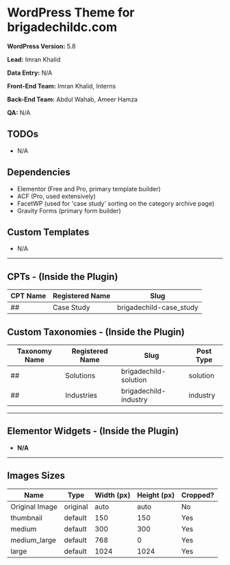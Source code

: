 # WordPress Theme for brigadechildc.com

**WordPress Version:** 5.8

**Lead:** Imran Khalid

**Data Entry:** N/A

**Front-End Team:** Imran Khalid, Interns

**Back-End Team:** Abdul Wahab, Ameer Hamza

**QA:** N/A

## TODOs ##
* N/A

## Dependencies ##
* Elementor (Free and Pro, primary template builder)
* ACF (Pro, used extensively)
* FacetWP (used for 'case study' sorting on the category archive page)
* Gravity Forms (primary form builder)

## Custom Templates ##
* N/A

---

## CPTs - (Inside the Plugin) ##

| CPT Name | Registered Name | Slug |
| ----------- | ----------- | ----------- |
## | Case Study | brigadechild-case_study | brigadechild-case_study |

## Custom Taxonomies - (Inside the Plugin) ##

| Taxonomy Name | Registered Name | Slug | Post Type |
| ----------- | ----------- | ----------- | ----------- |
## | Solutions | brigadechild-solution | solution | brigadechild-case_study |
## | Industries | brigadechild-industry | industry | brigadechild-case_study |

---

## Elementor Widgets - (Inside the Plugin) ##

* **N/A**

---

## Images Sizes ##

| Name | Type | Width (px) | Height (px) | Cropped? |
|---|---|---|---|---|
| Original Image | original | auto | auto | No |
| thumbnail | default | 150 | 150 | Yes |
| medium | default | 300 | 300 | Yes |
| medium_large | default | 768 | 0 | Yes |
| large | default | 1024 | 1024 | Yes |
